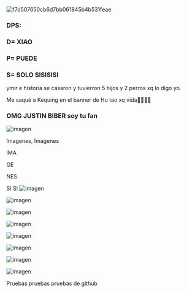 ![f7d507650cb6d7bb061845b4b531feae](https://user-images.githubusercontent.com/90753482/144039309-42b28ff1-3b92-4ae5-9613-843c75240dd8.jpg)

### DPS:
### D= XIAO 
### P= PUEDE
### S= SOLO SISISISI
ymir e historia se casaron y tuvierron 5 hijos y 2 perros xq lo digo yo.

Me saqué a Kequing en el banner de Hu tao xq vida🤡🤡🤡🤡

 ### OMG JUSTIN BIBER soy tu fan
 ![imagen](https://user-images.githubusercontent.com/90753482/136008175-bfd812b0-8aa7-4752-9418-195f73479a18.png)

Imagenes, Imagenes

IMA

GE 

NES

SI SI
![imagen](https://user-images.githubusercontent.com/90753482/136006240-0bd51d66-3eb4-4386-b612-c8df3f8bd9e7.png)


![imagen](https://user-images.githubusercontent.com/90753482/136006542-8cd1d66d-3223-441a-9be2-2db81b0dcd99.png)

![imagen](https://user-images.githubusercontent.com/90753482/136006855-093cc2aa-83ec-4444-843b-d49c7f037e4c.png)

![imagen](https://user-images.githubusercontent.com/90753482/136008390-211c4cd6-6be3-4652-8acb-6b77d872a3bf.png)

![imagen](https://user-images.githubusercontent.com/90753482/136006960-a4f0bef5-d8a6-4afc-8fc4-5eb3b30f96f6.png)

![imagen](https://user-images.githubusercontent.com/90753482/136007048-96571221-7a03-4b84-b44c-a9cc02ba53c7.png)

![imagen](https://user-images.githubusercontent.com/90753482/136007338-82894b03-48af-4b16-93c6-364b73c4c3ea.png)

![imagen](https://user-images.githubusercontent.com/90753482/136007805-ccfb662c-1021-438e-b712-08e6114bbb65.png)

 Pruebas pruebas pruebas de github

